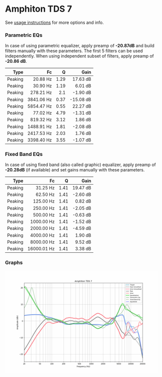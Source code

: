 # Amphiton TDS 7
See [usage instructions](https://github.com/jaakkopasanen/AutoEq#usage) for more options and info.

### Parametric EQs
In case of using parametric equalizer, apply preamp of **-20.87dB** and build filters manually
with these parameters. The first 5 filters can be used independently.
When using independent subset of filters, apply preamp of **-20.86 dB**.

| Type    | Fc         |    Q | Gain      |
|--------:|-----------:|-----:|----------:|
| Peaking | 20.88 Hz   | 1.29 | 17.63 dB  |
| Peaking | 30.90 Hz   | 1.19 | 6.01 dB   |
| Peaking | 278.21 Hz  | 2.1  | -1.90 dB  |
| Peaking | 3841.06 Hz | 0.37 | -15.08 dB |
| Peaking | 5854.47 Hz | 0.55 | 22.27 dB  |
| Peaking | 77.02 Hz   | 4.79 | -1.31 dB  |
| Peaking | 819.32 Hz  | 3.12 | 1.86 dB   |
| Peaking | 1488.91 Hz | 1.81 | -2.08 dB  |
| Peaking | 2417.53 Hz | 2.03 | 1.76 dB   |
| Peaking | 3398.40 Hz | 3.55 | -1.07 dB  |

### Fixed Band EQs
In case of using fixed band (also called graphic) equalizer, apply preamp of **-20.28dB**
(if available) and set gains manually with these parameters.

| Type    | Fc          |    Q | Gain     |
|--------:|------------:|-----:|---------:|
| Peaking | 31.25 Hz    | 1.41 | 19.47 dB |
| Peaking | 62.50 Hz    | 1.41 | -2.60 dB |
| Peaking | 125.00 Hz   | 1.41 | 0.82 dB  |
| Peaking | 250.00 Hz   | 1.41 | -2.05 dB |
| Peaking | 500.00 Hz   | 1.41 | -0.63 dB |
| Peaking | 1000.00 Hz  | 1.41 | -1.52 dB |
| Peaking | 2000.00 Hz  | 1.41 | -4.59 dB |
| Peaking | 4000.00 Hz  | 1.41 | 1.90 dB  |
| Peaking | 8000.00 Hz  | 1.41 | 9.52 dB  |
| Peaking | 16000.01 Hz | 1.41 | 3.38 dB  |

### Graphs
![](./Amphiton%20TDS%207.png)